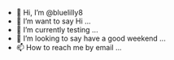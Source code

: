- 👋 Hi, I’m @bluelilly8
- 👀 I’m want to say Hi ...
- 🌱 I’m currently testing ...
- 💞️ I’m looking to say have a good weekend ...
- 📫 How to reach me by email ...

<!---
bluelilly8/bluelilly8 is a ✨ special ✨ repository because its `README.md` (this file) appears on your GitHub profile.
You can click the Preview link to take a look at your changes.
--->
